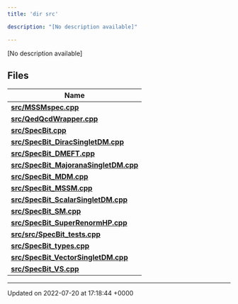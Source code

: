 ```yaml
---
title: 'dir src'

description: "[No description available]"

---
```







[No description available]

## Files

| Name           |
| -------------- |
| **[src/MSSMspec.cpp](/documentation/code/files/mssmspec_8cpp/#file-mssmspec.cpp)**  |
| **[src/QedQcdWrapper.cpp](/documentation/code/files/qedqcdwrapper_8cpp/#file-qedqcdwrapper.cpp)**  |
| **[src/SpecBit.cpp](/documentation/code/files/specbit_8cpp/#file-specbit.cpp)**  |
| **[src/SpecBit_DiracSingletDM.cpp](/documentation/code/files/specbit__diracsingletdm_8cpp/#file-specbit-diracsingletdm.cpp)**  |
| **[src/SpecBit_DMEFT.cpp](/documentation/code/files/specbit__dmeft_8cpp/#file-specbit-dmeft.cpp)**  |
| **[src/SpecBit_MajoranaSingletDM.cpp](/documentation/code/files/specbit__majoranasingletdm_8cpp/#file-specbit-majoranasingletdm.cpp)**  |
| **[src/SpecBit_MDM.cpp](/documentation/code/files/specbit__mdm_8cpp/#file-specbit-mdm.cpp)**  |
| **[src/SpecBit_MSSM.cpp](/documentation/code/files/specbit__mssm_8cpp/#file-specbit-mssm.cpp)**  |
| **[src/SpecBit_ScalarSingletDM.cpp](/documentation/code/files/specbit__scalarsingletdm_8cpp/#file-specbit-scalarsingletdm.cpp)**  |
| **[src/SpecBit_SM.cpp](/documentation/code/files/specbit__sm_8cpp/#file-specbit-sm.cpp)**  |
| **[src/SpecBit_SuperRenormHP.cpp](/documentation/code/files/specbit__superrenormhp_8cpp/#file-specbit-superrenormhp.cpp)**  |
| **[src/src/SpecBit_tests.cpp](/documentation/code/files/src_2specbit__tests_8cpp/#file-src/specbit-tests.cpp)**  |
| **[src/SpecBit_types.cpp](/documentation/code/files/specbit__types_8cpp/#file-specbit-types.cpp)**  |
| **[src/SpecBit_VectorSingletDM.cpp](/documentation/code/files/specbit__vectorsingletdm_8cpp/#file-specbit-vectorsingletdm.cpp)**  |
| **[src/SpecBit_VS.cpp](/documentation/code/files/specbit__vs_8cpp/#file-specbit-vs.cpp)**  |






-------------------------------

Updated on 2022-07-20 at 17:18:44 +0000
